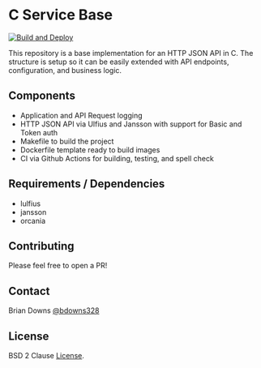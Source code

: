 # C Service Base

[![Build and Deploy](https://github.com/briandowns/c_service_base/actions/workflows/main.yml/badge.svg)](https://github.com/briandowns/c_service_base/actions/workflows/compile_example.yml/badge.svg)

This repository is a base implementation for an HTTP JSON API in C. The structure is setup so it can be easily extended with API endpoints, configuration, and business logic.

## Components

* Application and API Request logging
* HTTP JSON API via Ulfius and Jansson with support for Basic and Token auth
* Makefile to build the project
* Dockerfile template ready to build images
* CI via Github Actions for building, testing, and spell check

## Requirements / Dependencies

* lulfius
* jansson
* orcania

## Contributing

Please feel free to open a PR!

## Contact

Brian Downs [@bdowns328](http://twitter.com/bdowns328)

## License

BSD 2 Clause [License](/LICENSE).
